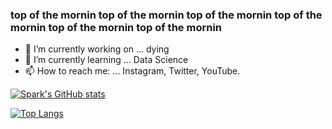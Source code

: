 ### top of the mornin top of the mornin top of the mornin top of the mornin top of the mornin top of the mornin 

<!--
**therealspark9/therealspark9** is a ✨ _special_ ✨ repository because its `README.md` (this file) appears on your GitHub profile.

Here are some ideas to get you started:
-->
- 🔭 I’m currently working on ... dying
- 🌱 I’m currently learning ... Data Science
- 📫 How to reach me: ... Instagram, Twitter, YouTube.

[![Spark's GitHub stats](https://github-readme-stats.vercel.app/api?username=therealspark9&show_icons=true&theme=chartreuse-dark)](https://github.com/therealspark9/github-readme-stats)

[![Top Langs](https://github-readme-stats.vercel.app/api/top-langs/?username=therealspark9&layout=compact&theme=chartreuse-dark)](https://github.com/therealspark9/github-readme-stats)
